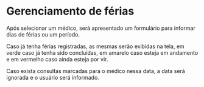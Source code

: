 # Gerenciamento de férias

Após selecionar um médico, será apresentado um formulário para informar dias de férias ou um período.

Caso já tenha férias registradas, as mesmas serão exibidas na tela, em verde caso já tenha sido concluídas, em amarelo caso esteja em andamento e em vermelho caso ainda esteja por vir.

Caso exista consultas marcadas para o médico nessa data, a data será ignorada e o usuário será informado.


